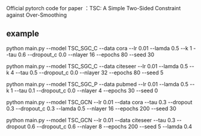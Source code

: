 Official pytorch code for  paper ：TSC: A Simple Two-Sided Constraint against Over-Smoothing

## example
python main.py --model TSC_SGC_C --data cora --lr 0.01 --lamda 0.5 --k 1 --tau 0.6 --dropout_c 0.0 --nlayer 16 --epochs 80 --seed 30

python main.py --model TSC_SGC_C --data citeseer --lr 0.01  --lamda 0.5 --k 4 --tau 0.5 --dropout_c 0.0 --nlayer 32 --epochs 80 --seed 5

python main.py --model TSC_SGC_P --data pubmed --lr 0.01 --lamda 0.5 --k 1 --tau 0.1 --dropout_c 0.0 --nlayer 4 --epochs 30 --seed 0

python main.py --model TSC_GCN --lr 0.01  --data cora --tau 0.3 --dropout 0.3 --dropout_c 0.3  --lamda 0.5  --nlayer 16 --epochs 200 --seed 30


 python main.py --model TSC_GCN --lr 0.01  --data citeseer --tau 0.3 --dropout 0.6 --dropout_c 0.6 --nlayer 8 --epochs 200 --seed 5 --lamda 0.4
